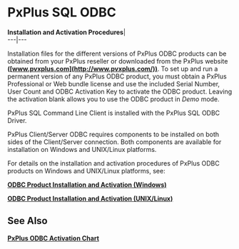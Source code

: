 # PxPlus SQL ODBC

**Installation and Activation Procedures**|   
---|---  
  
Installation files for the different versions of PxPlus ODBC products can be obtained from your PxPlus reseller or downloaded from the PxPlus website **([www.pvxplus.com](http://www.pvxplus.com/))**. To set up and run a permanent version of any PxPlus ODBC product, you must obtain a PxPlus Professional or Web bundle license and use the included Serial Number, User Count and ODBC Activation Key to activate the ODBC product. Leaving the activation blank allows you to use the ODBC product in _Demo_ mode.

PxPlus SQL Command Line Client is installed with the PxPlus SQL ODBC Driver.

PxPlus Client/Server ODBC requires components to be installed on both sides of the Client/Server connection. Both components are available for installation on Windows and UNIX/Linux platforms.

For details on the installation and activation procedures of PxPlus ODBC products on Windows and UNIX/Linux platforms, see:

**[ODBC Product Installation and Activation (Windows)](installation_procedures/odbc_product_installation_activation.md)**

**[ODBC Product Installation and Activation (UNIX/Linux)](installation_procedures/odbc_product_installation_activation_unix.md)**

## See Also

**[PxPlus ODBC Activation Chart](odbc_activation_chart.md)**
